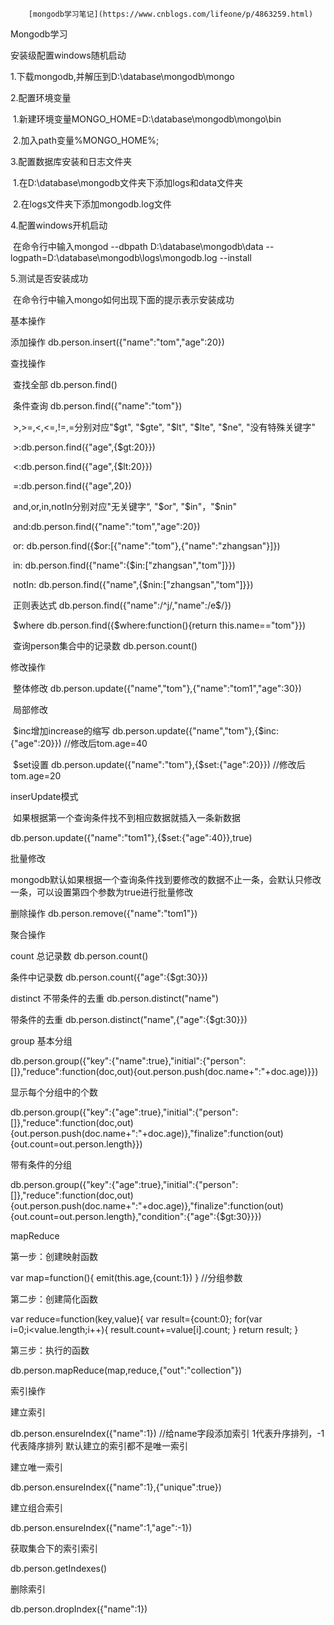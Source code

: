  		[mongodb学习笔记](https://www.cnblogs.com/lifeone/p/4863259.html) 	

Mongodb学习

安装级配置windows随机启动

  1.下载mongodb,并解压到D:\database\mongodb\mongo

  2.配置环境变量

​     1.新建环境变量MONGO_HOME=D:\database\mongodb\mongo\bin

​     2.加入path变量%MONGO_HOME%;

  3.配置数据库安装和日志文件夹

​     1.在D:\database\mongodb文件夹下添加logs和data文件夹

​     2.在logs文件夹下添加mongodb.log文件

  4.配置windows开机启动

​     在命令行中输入mongod --dbpath D:\database\mongodb\data --logpath=D:\database\mongodb\logs\mongodb.log --install

  5.测试是否安装成功

​     在命令行中输入mongo如何出现下面的提示表示安装成功

基本操作

  添加操作 db.person.insert({"name":"tom","age":20})

  查找操作

​     查找全部  db.person.find()

​     条件查询  db.person.find({"name":"tom"})

​         \>,>=,<,<=,!=,=分别对应"$gt", "$gte", "$lt", "$lte", "$ne", "没有特殊关键字"

​             \>:db.person.find({"age",{$gt:20}})

​               <:db.person.find({"age",{$lt:20}})

​               =:db.person.find({"age",20})

​         and,or,in,notIn分别对应"无关键字“, "$or", "$in"，"$nin"

​              and:db.person.find({"name":"tom","age":20})

​              or: db.person.find({$or:[{"name":"tom"},{"name":"zhangsan"}]})

​              in: db.person.find({"name":{$in:["zhangsan","tom"]}})

​              notIn: db.person.find({"name",{$nin:["zhangsan","tom"]}})

​     正则表达式  db.person.find({"name":/^j/,"name":/e$/})

​     $where   db.person.find({$where:function(){return this.name=="tom"}})

​     查询person集合中的记录数   db.person.count()

  修改操作

​     整体修改 db.person.update({"name","tom"},{"name":"tom1","age":30})

​     局部修改  

​         $inc增加increase的缩写  db.person.update({"name","tom"},{$inc:{"age":20}})  //修改后tom.age=40

​         $set设置  db.person.update({"name":"tom"},{$set:{"age":20}})   //修改后tom.age=20

inserUpdate模式

​    如果根据第一个查询条件找不到相应数据就插入一条新数据 

db.person.update({"name":"tom1"},{$set:{"age":40}},true)

批量修改

​    mongodb默认如果根据一个查询条件找到要修改的数据不止一条，会默认只修改一条，可以设置第四个参数为true进行批量修改

删除操作  db.person.remove({"name":"tom1"})

聚合操作

count 总记录数  db.person.count()

条件中记录数  db.person.count({"age":{$gt:30}})

distinct 不带条件的去重  db.person.distinct("name")

带条件的去重  db.person.distinct("name",{"age":{$gt:30}})

group  基本分组

db.person.group({"key":{"name":true},"initial":{"person":[]},"reduce":function(doc,out){out.person.push(doc.name+":"+doc.age)}})

 

显示每个分组中的个数

db.person.group({"key":{"age":true},"initial":{"person":[]},"reduce":function(doc,out){out.person.push(doc.name+":"+doc.age)},"finalize":function(out){out.count=out.person.length}})

 

带有条件的分组

db.person.group({"key":{"age":true},"initial":{"person":[]},"reduce":function(doc,out){out.person.push(doc.name+":"+doc.age)},"finalize":function(out){out.count=out.person.length},"condition":{"age":{$gt:30}}})

 

mapReduce

第一步：创建映射函数

var map=function(){    emit(this.age,{count:1}) }     //分组参数

第二步：创建简化函数

var reduce=function(key,value){    var result={count:0};    for(var i=0;i<value.length;i++){ result.count+=value[i].count;    }    return result; }

第三步：执行的函数

db.person.mapReduce(map,reduce,{"out":"collection"})

 

索引操作

建立索引

db.person.ensureIndex({"name":1})    //给name字段添加索引  1代表升序排列，-1代表降序排列    默认建立的索引都不是唯一索引

建立唯一索引

db.person.ensureIndex({"name":1},{"unique":true})

建立组合索引

db.person.ensureIndex({"name":1,"age":-1})

获取集合下的索引索引

db.person.getIndexes()

删除索引

db.person.dropIndex({"name":1})